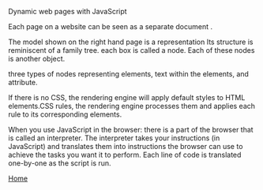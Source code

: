 Dynamic web pages with JavaScript

Each page on a website can be seen as a separate document .

The model shown on the right hand page is a representation  Its structure is reminiscent of a family tree.
 each box is called a node. 
 Each of these nodes is another object.  
 
 three types of nodes representing elements, text within the elements, and attribute.

If there is no CSS, the rendering engine will apply default styles to HTML elements.CSS rules,
 the rendering engine processes them and applies each rule to its corresponding elements.

When you use JavaScript in the browser:
 there is a part of the browser that is called an interpreter. 
 The interpreter takes your instructions (in JavaScript) 
 and translates them into instructions the browser can use to achieve the tasks you want it to perform. 
 Each line of code is translated one-by-one as the script is run.

[Home](README.md)
